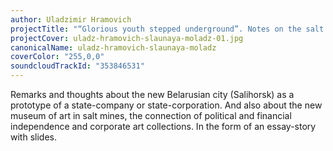 ```yaml
---
author: Uladzimir Hramovich
projectTitle: "“Glorious youth stepped underground”. Notes on the salt galleries as museums of the corporation-state"
projectCover: uladz-hramovich-slaunaya-moladz-01.jpg
canonicalName: uladz-hramovich-slaunaya-moladz
coverColor: "255,0,0"
soundcloudTrackId: "353846531"
---
```


Remarks and thoughts about the new Belarusian city (Salihorsk) as a prototype of a state-company or state-corporation. And also about the new museum of art in salt mines, the connection of political and financial independence and corporate art collections.
In the form of an essay-story with slides.